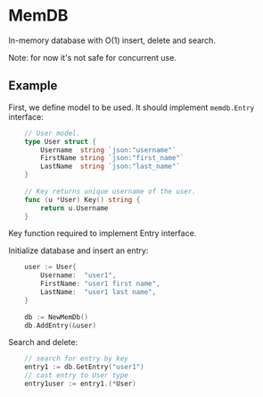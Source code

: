 # MemDB

In-memory database with O(1) insert, delete and search.

Note: for now it's not safe for concurrent use.

## Example

First, we define model to be used. It should implement `memdb.Entry` interface:

```Go
    // User model.
    type User struct {
        Username  string `json:"username"`
        FirstName string `json:"first_name"`
        LastName  string `json:"last_name"`
    }
    
    // Key returns unique username of the user.
    func (u *User) Key() string {
        return u.Username
    }
```

Key function required to implement Entry interface.

Initialize database and insert an entry:

```Go
    user := User{
        Username:  "user1",
        FirstName: "user1 first name",
        LastName:  "user1 last name",
    }
    
    db := NewMemDb()
    db.AddEntry(&user)
```

Search and delete:

```Go
    // search for entry by key
    entry1 := db.GetEntry("user1")
    // cast entry to User type
    entry1user := entry1.(*User)
```
